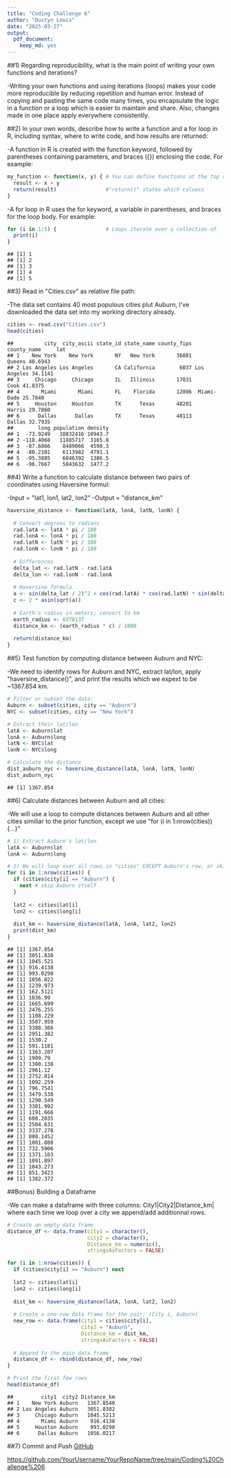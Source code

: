 ```yaml
---
title: "Coding Challenge 6"
author: "Dustyn Lewis"
date: "2025-03-27"
output: 
  pdf_document:
    keep_md: yes
---
```


##1) Regarding reproducibility, what is the main point of writing your own functions and iterations?

-Writing your own functions and using iterations (loops) makes your code more reproducible by reducing repetition and human error. Instead of copying and pasting the same code many times, you encapsulate the logic in a function or a loop which is easier to maintain and share. Also, changes made in one place apply everywhere consistently.

##2) In your own words, describe how to write a function and a for loop in R, including syntax, where to write code, and how results are returned:

-A function in R is created with the function keyword, followed by parentheses containing parameters, and braces ({}) enclosing the code. For example: 

``` r
my_function <- function(x, y) { # You can define functions at the top of                                   the script to be used throughout code
  result <- x + y
  return(result)                #"return()" states which caluess                                          function outputs
}
```
-A for loop in R uses the for keyword, a variable in parentheses, and braces for the loop body. For example:

``` r
for (i in 1:5) {                # Loops iterate over a collection of                                      items in your code (rows from a                                         dataframe)
  print(i)
}
```

```
## [1] 1
## [1] 2
## [1] 3
## [1] 4
## [1] 5
```

##3) Read in "Cities.csv" as relative file path:

-The data set contains 40 most populous cities plut Auburn, I've downloaded the data set into my working directory already.

``` r
cities <- read.csv("Cities.csv")
head(cities)
```

```
##          city  city_ascii state_id state_name county_fips county_name     lat
## 1    New York    New York       NY   New York       36081      Queens 40.6943
## 2 Los Angeles Los Angeles       CA California        6037 Los Angeles 34.1141
## 3     Chicago     Chicago       IL   Illinois       17031        Cook 41.8375
## 4       Miami       Miami       FL    Florida       12086  Miami-Dade 25.7840
## 5     Houston     Houston       TX      Texas       48201      Harris 29.7860
## 6      Dallas      Dallas       TX      Texas       48113      Dallas 32.7935
##        long population density
## 1  -73.9249   18832416 10943.7
## 2 -118.4068   11885717  3165.8
## 3  -87.6866    8489066  4590.3
## 4  -80.2101    6113982  4791.1
## 5  -95.3885    6046392  1386.5
## 6  -96.7667    5843632  1477.2
```

##4) Write a function to calculate distance between two pairs of coordinates using Haversine formul:

-Input = "lat1, lon1, lat2, lon2"
-Output = "distance_km"

``` r
haversine_distance <- function(latA, lonA, latN, lonN) {
  
  # Convert degrees to radians
  rad.latA <- latA * pi / 180
  rad.lonA <- lonA * pi / 180
  rad.latN <- latN * pi / 180
  rad.lonN <- lonN * pi / 180
  
  # Differences
  delta_lat <- rad.latN - rad.latA
  delta_lon <- rad.lonN - rad.lonA
  
  # Haversine formula
  a <- sin(delta_lat / 2)^2 + cos(rad.latA) * cos(rad.latN) * sin(delta_lon / 2)^2
  c <- 2 * asin(sqrt(a))
  
  # Earth's radius in meters; convert to km
  earth_radius <- 6378137
  distance_km <- (earth_radius * c) / 1000
  
  return(distance_km)
}
```

##5) Test function by computing distance between Auburn and NYC:

-We need to identify rows for Auburn and NYC, extract lat/lon, apply "haversine_distance()", and print the results which we expext to be ~1367.854 km.


``` r
# Filter or subset the data:
Auburn <- subset(cities, city == "Auburn")
NYC <- subset(cities, city == "New York")

# Extract their lat/lon
latA <- Auburn$lat
lonA <- Auburn$long
latN <- NYC$lat
lonN <- NYC$long

# Calculate the distance
dist_auburn_nyc <- haversine_distance(latA, lonA, latN, lonN)
dist_auburn_nyc
```

```
## [1] 1367.854
```

##6) Calculate distances between Auburn and all cities:

-We will use a loop to compute distances between Auburn and all other cities similiar to the prior function, except we use "for (i in 1:nrow(cities)) {...}"


``` r
# 1) Extract Auburn's lat/lon
latA <- Auburn$lat
lonA <- Auburn$long

# 2) We will loop over all rows in "cities" EXCEPT Auburn's row, or skip if city is "Auburn".
for (i in 1:nrow(cities)) {
  if (cities$city[i] == "Auburn") {
    next # skip Auburn itself
  }
  
  lat2 <- cities$lat[i]
  lon2 <- cities$long[i]
  
  dist_km <- haversine_distance(latA, lonA, lat2, lon2)
  print(dist_km)
}
```

```
## [1] 1367.854
## [1] 3051.838
## [1] 1045.521
## [1] 916.4138
## [1] 993.0298
## [1] 1056.022
## [1] 1239.973
## [1] 162.5121
## [1] 1036.99
## [1] 1665.699
## [1] 2476.255
## [1] 1108.229
## [1] 3507.959
## [1] 3388.366
## [1] 2951.382
## [1] 1530.2
## [1] 591.1181
## [1] 1363.207
## [1] 1909.79
## [1] 1380.138
## [1] 2961.12
## [1] 2752.814
## [1] 1092.259
## [1] 796.7541
## [1] 3479.538
## [1] 1290.549
## [1] 3301.992
## [1] 1191.666
## [1] 608.2035
## [1] 2504.631
## [1] 3337.278
## [1] 800.1452
## [1] 1001.088
## [1] 732.5906
## [1] 1371.163
## [1] 1091.897
## [1] 1043.273
## [1] 851.3423
## [1] 1382.372
```

##Bonus) Building a Dataframe

-We can make a dataframe with three columns: City1|City2|Distance_km| where each time we loop over a city we append/add additionnal rows.


``` r
# Create an empty data frame
distance_df <- data.frame(city1 = character(),
                          city2 = character(),
                          Distance_km = numeric(),
                          stringsAsFactors = FALSE)

for (i in 1:nrow(cities)) {
  if (cities$city[i] == "Auburn") next
  
  lat2 <- cities$lat[i]
  lon2 <- cities$long[i]
  
  dist_km <- haversine_distance(latA, lonA, lat2, lon2)
  
  # Create a one-row data frame for the pair: (City i, Auburn)
  new_row <- data.frame(city1 = cities$city[i],
                        city2 = "Auburn",
                        Distance_km = dist_km,
                        stringsAsFactors = FALSE)
  
  # Append to the main data frame
  distance_df <- rbind(distance_df, new_row)
}

# Print the first few rows
head(distance_df)
```

```
##         city1  city2 Distance_km
## 1    New York Auburn   1367.8540
## 2 Los Angeles Auburn   3051.8382
## 3     Chicago Auburn   1045.5213
## 4       Miami Auburn    916.4138
## 5     Houston Auburn    993.0298
## 6      Dallas Auburn   1056.0217
```

##7) Commit and Push
[GitHub](https://github.com/YourUsername/YourRepoName/tree/main/Coding%20Challenge%206)

https://github.com/YourUsername/YourRepoName/tree/main/Coding%20Challenge%206
